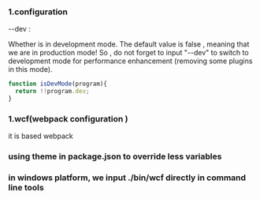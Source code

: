 ### 1.configuration

 --dev :

 Whether is in development mode. The default value is false , meaning that we are in production mode! So , do not forget to input "--dev" to switch to development mode for performance enhancement (removing some plugins in this mode).

 ```js
function isDevMode(program){
   return !!program.dev;
}
 ```



### 1.wcf(webpack configuration )

 it is based webpack

### using theme in package.json to override less variables

### in windows platform, we input ./bin/wcf directly in command line tools